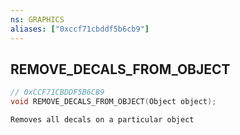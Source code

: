 ```yaml
---
ns: GRAPHICS
aliases: ["0xccf71cbddf5b6cb9"]
---
```

## REMOVE_DECALS_FROM_OBJECT

```c
// 0xCCF71CBDDF5B6CB9
void REMOVE_DECALS_FROM_OBJECT(Object object);
```

```
Removes all decals on a particular object
```
